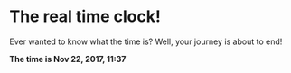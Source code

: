 # The real time clock!

Ever wanted to know what the time is? Well, your journey is about to end!

**The time is Nov 22, 2017, 11:37**